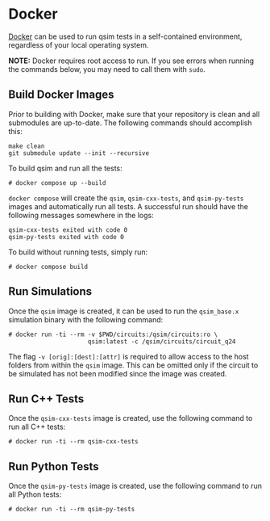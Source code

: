 # Docker

[Docker](https://docker.com) can be used to run qsim tests in a self-contained
environment, regardless of your local operating system.

**NOTE:** Docker requires root access to run. If you see errors when running
the commands below, you may need to call them with `sudo`.

## Build Docker Images

Prior to building with Docker, make sure that your repository is clean and all
submodules are up-to-date. The following commands should accomplish this:

```
make clean
git submodule update --init --recursive
```

To build qsim and run all the tests:

```
# docker compose up --build
```

`docker compose` will create the `qsim`, `qsim-cxx-tests`, and `qsim-py-tests`
images and automatically run all tests. A successful run should have the
following messages somewhere in the logs:

```
qsim-cxx-tests exited with code 0
qsim-py-tests exited with code 0
```

To build without running tests, simply run:

```
# docker compose build
```

## Run Simulations

Once the `qsim` image is created, it can be used to run the `qsim_base.x`
simulation binary with the following command:

```
# docker run -ti --rm -v $PWD/circuits:/qsim/circuits:ro \
                      qsim:latest -c /qsim/circuits/circuit_q24
```

The flag `-v [orig]:[dest]:[attr]` is required to allow access to the host
folders from within the `qsim` image. This can be omitted only if the circuit
to be simulated has not been modified since the image was created.

## Run C++ Tests

Once the `qsim-cxx-tests` image is created, use the following command to run
all C++ tests:

```
# docker run -ti --rm qsim-cxx-tests
```

## Run Python Tests

Once the `qsim-py-tests` image is created, use the following command to run
all Python tests:

```
# docker run -ti --rm qsim-py-tests
```
